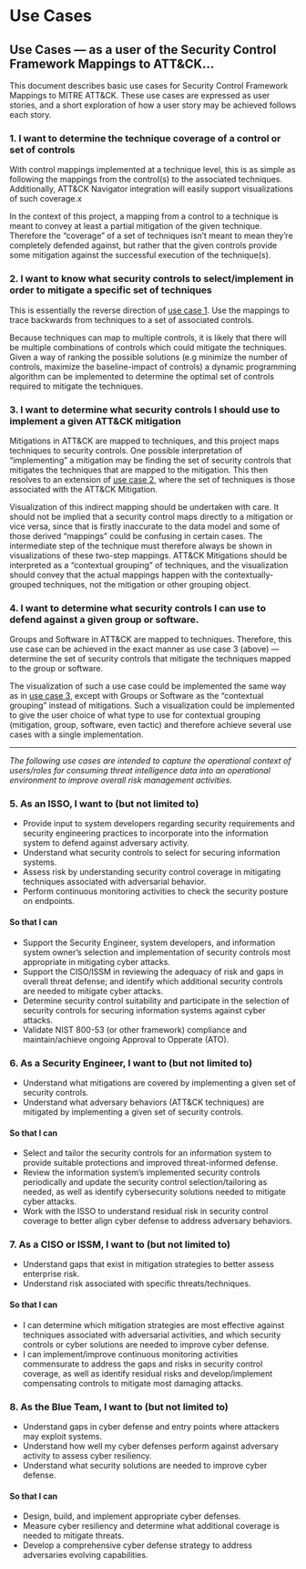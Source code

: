 # Use Cases

## Use Cases — as a user of the Security Control Framework Mappings to ATT&CK...

This document describes basic use cases for Security Control Framework Mappings to MITRE ATT&CK. These use cases are expressed as user stories, and a short exploration of how a user story may be achieved follows each story.

### 1. I want to determine the technique coverage of a control or set of controls

With control mappings implemented at a technique level, this is as simple as following the mappings from the control(s) to the associated techniques. Additionally, ATT&CK Navigator integration will easily support visualizations of such coverage.x

In the context of this project, a mapping from a control to a technique is meant to convey at least a partial mitigation of the given technique. Therefore the “coverage” of a set of techniques isn’t meant to mean they’re completely defended against, but rather that the given controls provide some mitigation against the successful execution of the technique(s). 

### 2. I want to know what security controls to select/implement in order to mitigate a specific set of techniques

This is essentially the reverse direction of [use case 1](#1-i-want-to-determine-the-technique-coverage-of-a-control-or-set-of-controls). Use the mappings to trace backwards from techniques to a set of associated controls.  

Because techniques can map to multiple controls, it is likely that there will be multiple combinations of controls which could mitigate the techniques. Given a way of ranking the possible solutions (e.g minimize the number of controls, maximize the baseline-impact of controls) a dynamic programming algorithm can be implemented to determine the optimal set of controls required to mitigate the techniques. 

### 3. I want to determine what security controls I should use to implement a given ATT&CK mitigation

Mitigations in ATT&CK are mapped to techniques, and this project maps techniques to security controls. One possible interpretation of “implementing” a mitigation may be finding the set of security controls that mitigates the techniques that are mapped to the mitigation. This then resolves to an extension of [use case 2](#2-i-want-to-know-what-security-controls-to-selectimplement-in-order-to-mitigate-a-specific-set-of-techniques), where the set of techniques is those associated with the ATT&CK Mitigation. 

Visualization of this indirect mapping should be undertaken with care. It should not be implied that a security control maps directly to a mitigation or vice versa, since that is firstly inaccurate to the data model and some of those derived “mappings” could be confusing in certain cases. The intermediate step of the technique must therefore always be shown in visualizations of these two-step mappings. ATT&CK Mitigations should be interpreted as a “contextual grouping” of techniques, and the visualization should convey that the actual mappings happen with the contextually-grouped techniques, not the mitigation or other grouping object.

### 4. I want to determine what security controls I can use to defend against a given group or software.

Groups and Software in ATT&CK are mapped to techniques. Therefore, this use case can be achieved in the exact manner as use case 3 (above) — determine the set of security controls that mitigate the techniques mapped to the group or software. 

The visualization of such a use case could be implemented the same way as in [use case 3](#3-i-want-to-determine-what-security-controls-i-should-use-to-implement-a-given-attck-mitigation), except with Groups or Software as the “contextual grouping” instead of mitigations. Such a visualization could be implemented to give the user choice of what type to use for contextual grouping (mitigation, group, software, even tactic) and therefore achieve several use cases with a single implementation.

---

_The following use cases are intended to capture the operational context of users/roles for consuming threat intelligence data into an operational environment to improve overall risk management activities._

### 5. As an ISSO, I want to (but not limited to)

- Provide input to system developers regarding security requirements and security engineering practices to incorporate into the information system to defend against adversary activity. 
- Understand what security controls to select for securing information systems.
- Assess risk by understanding security control coverage in mitigating techniques associated with adversarial behavior. 
- Perform continuous monitoring activities to check the security posture on endpoints.

#### So that I can

- Support the Security Engineer, system developers, and information system owner’s selection and implementation of security controls most appropriate in mitigating cyber attacks.
- Support the CISO/ISSM in reviewing the adequacy of risk and gaps in overall threat defense; and identify which additional security controls are needed to mitigate cyber attacks.  
- Determine security control suitability and participate in the selection of security controls for securing information systems against cyber attacks.
- Validate NIST 800-53 (or other framework) compliance and maintain/achieve ongoing Approval to Opperate (ATO).

### 6. As a Security Engineer, I want to (but not limited to)

- Understand what mitigations are covered by implementing a given set of security controls.
- Understand what adversary behaviors (ATT&CK techniques) are mitigated by implementing a given set of security controls.

#### So that I can

- Select and tailor the security controls for an information system to provide suitable protections and improved threat-informed defense.
- Review the information system’s implemented security controls periodically and update the security control selection/tailoring as needed, as well as identify cybersecurity solutions needed to mitigate cyber attacks.  
- Work with the ISSO to understand residual risk in security control coverage to better align cyber defense to address adversary behaviors.

### 7. As a CISO or ISSM, I want to (but not limited to)

- Understand gaps that exist in mitigation strategies to better assess enterprise risk.  
- Understand risk associated with specific threats/techniques.

#### So that I can

- I can determine which mitigation strategies are most effective against techniques associated with adversarial activities, and which security controls or cyber solutions are needed to improve cyber defense.   
- I can implement/improve continuous monitoring activities commensurate to address the gaps and risks in security control coverage, as well as identify residual risks and develop/implement compensating controls to mitigate most damaging attacks.  

### 8. As the Blue Team, I want to (but not limited to)

- Understand gaps in cyber defense and entry points where attackers may exploit systems. 
- Understand how well my cyber defenses perform against adversary activity to assess cyber resiliency. 
- Understand what security solutions are needed to improve cyber defense. 

#### So that I can

- Design, build, and implement appropriate cyber defenses.
- Measure cyber resiliency and determine what additional coverage is needed to mitigate threats. 
- Develop a comprehensive cyber defense strategy to address adversaries evolving capabilities. 
